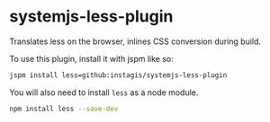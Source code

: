 # systemjs-less-plugin

Translates less on the browser, inlines CSS conversion during build. 

To use this plugin, install it with jspm like so:

```sh
jspm install less=github:instagis/systemjs-less-plugin
````

You will also need to install `less` as a node module.

```sh
npm install less --save-dev
```


